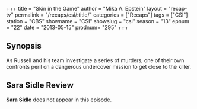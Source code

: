 +++
title = "Skin in the Game"
author = "Mika A. Epstein"
layout = "recap-tv"
permalink = "/recaps/csi/:title/"
categories = ["Recaps"]
tags = ["CSI"]
station = "CBS"
showname = "CSI"
showslug = "csi"
season = "13"
epnum = "22"
date = "2013-05-15"
prodnum= "295"
+++

## Synopsis

As Russell and his team investigate a series of murders, one of their own confronts peril on a dangerous undercover mission to get close to the killer.

## Sara Sidle Review

**Sara Sidle** does not appear in this episode.

